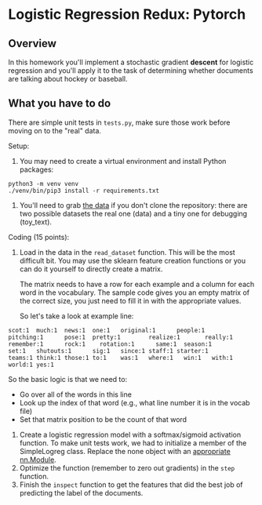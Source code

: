 Logistic Regression Redux: Pytorch
=

Overview
--------

In this homework you'll implement a stochastic gradient **descent** for
logistic regression and you'll apply it to the task of determining
whether documents are talking about hockey or baseball.

What you have to do
----

There are simple unit tests in `tests.py`, make sure those work before moving on to the "real" data.

Setup:

1. You may need to create a virtual environment and install Python
   packages:
   
```
python3 -m venv venv
./venv/bin/pip3 install -r requirements.txt
```

1.  You'll need to grab [the data](https://github.com/Pinafore/cl1-hw/tree/master/logreg) if you don't clone the repository: there are two possible datasets the real one (data) and a tiny one for debugging (toy_text).

Coding (15 points):

1. Load in the data in the `read_dataset` function.  This will be the most
   difficult bit.  You may use the sklearn feature creation functions
   or you can do it yourself to directly create a matrix.
   
   The matrix needs to have a row for each example and a column for
   each word in the vocabulary.  The sample code gives you an empty
   matrix of the correct size, you just need to fill it in with the
   appropriate values.

   So let's take a look at example line:
```
scot:1  much:1  news:1  one:1   original:1      people:1        pitching:1      pose:1  pretty:1        realize:1       really:1        remember:1      rock:1    rotation:1      same:1  season:1        set:1   shutouts:1      sig:1   since:1 staff:1 starter:1       teams:1 think:1 those:1 to:1    was:1   where:1   win:1   with:1  world:1 yes:1
```

So the basic logic is that we need to:
* Go over all of the words in this line
* Look up the index of that word (e.g., what line number it is in the vocab file)
* Set that matrix position to be the count of that word 

1. Create a logistic regression model with a softmax/sigmoid
   activation function.  To make unit tests work, we had to initialize
   a member of the SimpleLogreg class.  Replace the none object with
   an [appropriate nn.Module](https://pytorch.org/docs/stable/generated/torch.nn.Linear.html).
1. Optimize the function (remember to zero out gradients) in the
   `step` function. 
1. Finish the `inspect` function to get the features that did the best
   job of predicting the label of the documents.

